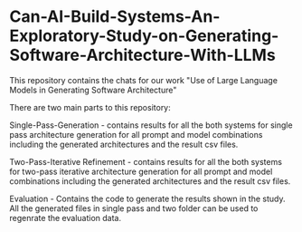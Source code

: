 # Can-AI-Build-Systems-An-Exploratory-Study-on-Generating-Software-Architecture-With-LLMs


This repository contains the chats for our work "Use of Large Language Models in Generating Software Architecture"

There are two main parts to this repository:

Single-Pass-Generation - contains results for all the both systems for single pass architecture generation for all prompt and model combinations including the generated architectures and the result csv files.

Two-Pass-Iterative Refinement - contains results for all the both systems for two-pass iterative architecture generation for all prompt and model combinations including the generated architectures and the result csv files.

Evaluation - Contains the code to generate the results shown in the study. All the generated files in single pass and two folder can be used to regenrate the evaluation data.

